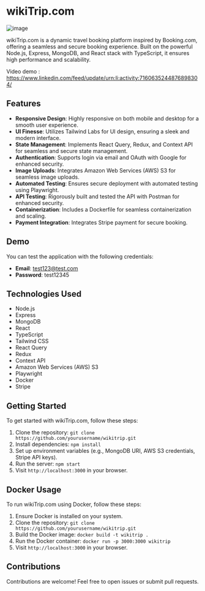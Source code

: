 # wikiTrip.com

![image](https://github.com/vickykumar123/wikiTrip.com/assets/41174782/db12a33a-851b-4e4c-bf39-fe084eb45256)

wikiTrip.com is a dynamic travel booking platform inspired by Booking.com, offering a seamless and secure booking experience. Built on the powerful Node.js, Express, MongoDB, and React stack with TypeScript, it ensures high performance and scalability.

Video demo : https://www.linkedin.com/feed/update/urn:li:activity:7160635244876898304/

## Features

- **Responsive Design**: Highly responsive on both mobile and desktop for a smooth user experience.
- **UI Finesse**: Utilizes Tailwind Labs for UI design, ensuring a sleek and modern interface.
- **State Management**: Implements React Query, Redux, and Context API for seamless and secure state management.
- **Authentication**: Supports login via email and OAuth with Google for enhanced security.
- **Image Uploads**: Integrates Amazon Web Services (AWS) S3 for seamless image uploads.
- **Automated Testing**: Ensures secure deployment with automated testing using Playwright.
- **API Testing**: Rigorously built and tested the API with Postman for enhanced security.
- **Containerization**: Includes a Dockerfile for seamless containerization and scaling.
- **Payment Integration**: Integrates Stripe payment for secure booking.

## Demo

You can test the application with the following credentials:
- **Email**: test123@test.com
- **Password**: test12345

## Technologies Used

- Node.js
- Express
- MongoDB
- React
- TypeScript
- Tailwind CSS
- React Query
- Redux
- Context API
- Amazon Web Services (AWS) S3
- Playwright
- Docker
- Stripe

## Getting Started

To get started with wikiTrip.com, follow these steps:

1. Clone the repository: `git clone https://github.com/yourusername/wikitrip.git`
2. Install dependencies: `npm install`
3. Set up environment variables (e.g., MongoDB URI, AWS S3 credentials, Stripe API keys).
4. Run the server: `npm start`
5. Visit `http://localhost:3000` in your browser.

## Docker Usage

To run wikiTrip.com using Docker, follow these steps:

1. Ensure Docker is installed on your system.
2. Clone the repository: `git clone https://github.com/yourusername/wikitrip.git`
3. Build the Docker image: `docker build -t wikitrip .`
4. Run the Docker container: `docker run -p 3000:3000 wikitrip`
5. Visit `http://localhost:3000` in your browser.

## Contributions

Contributions are welcome! Feel free to open issues or submit pull requests.
